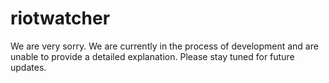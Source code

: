 # riotwatcher
We are very sorry. 
We are currently in the process of development and are unable to provide a detailed explanation. 
Please stay tuned for future updates.
